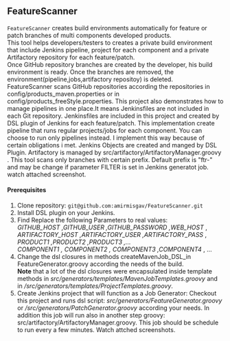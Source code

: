 ## FeatureScanner


`FeatureScanner` creates build environments automatically for feature or patch branches of multi components developed products.<br>
This tool helps developers/testers to creates a private build environment that include Jenkins pipeline, project for each component and a private Artifactory repository for each feature/patch.<br>
Once GitHub repository branches are created by the developer, his build environment is ready. Once the branches are removed, the environment(pipeline,jobs,artifactory repositoy) is deleted.<br>
FeatureScanner scans GitHub repositories according the repositories in config/products_maven.properties or in config/products_freeStyle.properties.
This project also demonstrates how to manage pipelines in one place.It means Jenkinsfiles are not included in each Git repository. Jenkinsfiles are included in this project and created by DSL plugin of Jenkins for each feature/patch.
This implementation create pipeline that runs regular projects/jobs for each component. You can choose to run only pipelines instead. I implement this way because of certain obligations i met.
Jenkins Objects are created and manged by DSL Plugin. Artifactory is managed by src/artifactory/ArtifactoryManager.groovy .
This tool scans only branches with certain prefix. Default prefix is "ftr-" and may be change if parameter FILTER is set in Jenkins generatot job. watch attached screenshot.<br>

#### Prerequisites
1. Clone repository: `git@github.com:amirmisgav/FeatureScanner.git`
2. Install DSL plugin on your Jenkins.
3. Find  Replace the following Parameters to real values:<br>
    *GITHUB_HOST ,GITHUB_USER ,GITHUB_PASSWORD ,WEB_HOST* ,<br>
    *ARTIFACTORY_HOST ,ARTIFACTORY_USER ,ARTIFACTORY_PASS* ,<br>
    *PRODUCT1 ,PRODUCT2 ,PRODUCT3 ,...* <br>
    *COMPONENT1 , COMPONENT2 , COMPONENT3 ,COMPONENT4* ,
    ...<br>
4.  Change the dsl closures in methods createMavenJob_DSL_in FeatureGenerator.groovy according the needs of the build. <br>
    **Note** that a lot of the dsl closures were encapsulated inside template methods in *src/generators/templates/MavenJobTemplates.groovy* and in */src/generators/templates/ProjectTemplates.groovy*.
5.  Create Jenkins project that will function as a Job Generator: Checkout this project and runs dsl script: *src/generators/FeatureGenerator.groovy* or */src/generators/PatchGenerator.groovy* according your needs. In addition this job will run also in another step groovy: src/artifactory/ArtifactoryManager.groovy. This job should be schedule to run every a few minutes. Watch attched screenshots.<br>



